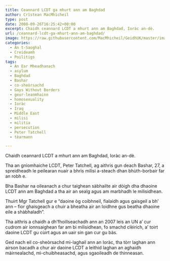 ```yaml
---
title: Ceannard LCDT ga mhurt ann am Baghdad
author: Crìstean MacMhìcheil
type: post
date: 2008-09-26T16:25:42+00:00
excerpt: Chaidh ceannard LCDT a mhurt ann am Baghdad, Ioràc an-dè.
url: /ceannard-lcdt-ga-mhurt-ann-am-baghdad/
image: https://raw.githubusercontent.com/MacMhicheil/GeidhUK/master/images/.jpg
categories:
  - An t-Saoghal
  - Creideamh
  - Poilitigs
tags:
  - An Ear Mheadhanach
  - asylum
  - Baghdad
  - Bashar
  - co-sheòrsachd
  - Gays Without Borders
  - geur-leanmhainn
  - homosexuality
  - Ioràc
  - Iraq
  - Middle East
  - milisi
  - militia
  - persecution
  - Peter Tatchell
  - tèarmann

---
```

Chaidh ceannard LCDT a mhurt ann am Baghdad, Ioràc an-dè.

Tha an gnìomhaiche LCDT, Peter Tatchell, ag aithris gun deach Bashar, 27, a spreidheadh le peilearan nuair a bhrìs milisi a-steach dhan bhùth-borbair far an robh e.

Bha Bashar na oileanach a chur taighean sàbhailte air dòigh dha dhaoine LCDT ann am Baghdad a tha air an sealg agus am marbhadh le milisidhean.

Thuirt Mgr Tatchell gur e &#8220;daoine òg coibhneil, fialaidh agus gaisgeil a bh&#8217; ann &#8211; fìor ghaisgeach a chuir a bheatha air an loidhne gus beatha dhaoine eile a shàbhaladh&#8221;.

Tha aithris a chaidh a dh&#8217;fhoillseachadh ann an 2007 leis an UN a&#8217; cur cudrom air ionnsaighean far am bi milisidhean, fo smachd clèirich, a&#8217; toirt daoine LCDT gu cùirt agus an uair sin gan cur gu bàs.

Ged nach eil co-sheòrsachd mì-laghail ann an Ioràc, tha tòrr laghan ann airson bacadh a chur air daoine LCDT a leithid laghan an aghaidh màirnealachd, mì-chuibheasachd, agus sgaoileadh de thinneasan.
